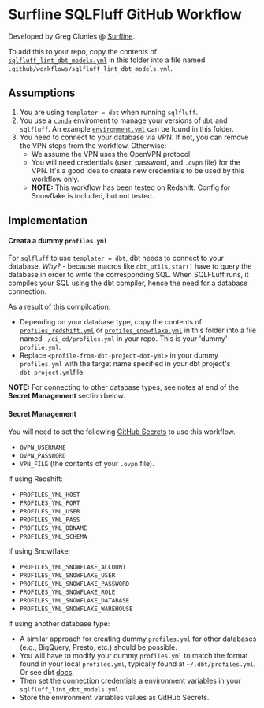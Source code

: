 # Surfline SQLFluff GitHub Workflow

Developed by Greg Clunies @ [Surfline](https://www.surfline.com/).

To add this to your repo, copy the contents of [`sqlfluff_lint_dbt_models.yml`](./sqlfluff_lint_dbt_models.yml) in this folder into a file named `.github/workflows/sqlfluff_lint_dbt_models.yml`.

## Assumptions
1. You are using `templater = dbt` when running `sqlfluff`.
1. You use a [`conda`](https://docs.conda.io/projects/conda/en/latest/index.html) enviroment to manage your versions of `dbt` and `sqlfluff`. An example [`environment.yml`](./environment.yml) can be found in this folder.
1. You need to connect to your database via VPN. If not, you can remove the VPN steps from the workflow. Otherwise:
    - We assume the VPN uses the OpenVPN protocol.
    - You will need credentials (user, password, and `.ovpn` file) for the VPN. It's a good idea to create new credentials to be used by this workflow only.
    - __NOTE:__ This workflow has been tested  on Redshift. Config for Snowflake is included, but not tested.

## Implementation
#### Creata a dummy `profiles.yml`
For `sqlfluff` to use `templater = dbt`, dbt needs to connect to your database. _Why?_ - because macros like `dbt_utils.star()` have to query the database in order to write the corresponding SQL. When SQLFLuff runs, it compiles your SQL using the dbt compiler, hence the need for a database connection.

As a result of this compilcation:
- Depending on your database type, copy the contents of [`profiles_redshift.yml`](./profiles.yml) or [`profiles_snowflake.yml`](./profiles_snowlfake.yml) in this folder into a file named `./ci_cd/profiles.yml` in your repo. This is your 'dummy' `profile.yml`.
- Replace `<profile-from-dbt-project-dot-yml>` in your dummy `profiles.yml` with the target name specified in your dbt project's `dbt_project.yml`file.

__NOTE:__ For connecting to other database types, see notes at end of the __Secret Management__ section below.

#### Secret Management
You will need to set the following [GitHub Secrets](https://docs.github.com/en/actions/reference/encrypted-secrets) to use this workflow.

- `OVPN_USERNAME`
- `OVPN_PASSWORD`
- `VPN_FILE` (the contents of your `.ovpn` file).

If using Redshift:
- `PROFILES_YML_HOST`
- `PROFILES_YML_PORT`
- `PROFILES_YML_USER`
- `PROFILES_YML_PASS`
- `PROFILES_YML_DBNAME`
- `PROFILES_YML_SCHEMA`

If using Snowflake:
- `PROFILES_YML_SNOWFLAKE_ACCOUNT`
- `PROFILES_YML_SNOWFLAKE_USER`
- `PROFILES_YML_SNOWFLAKE_PASSWORD`
- `PROFILES_YML_SNOWFLAKE_ROLE`
- `PROFILES_YML_SNOWFLAKE_DATABASE`
- `PROFILES_YML_SNOWFLAKE_WAREHOUSE`

If using another database type:
- A similar approach for creating dummy `profiles.yml` for other databases (e.g., BigQuery, Presto, etc.) should be possible.
- You will have to modify your dummy `profiles.yml` to match the format found in your local `profiles.yml`, typically found at `~/.dbt/profiles.yml`. Or see dbt [docs](https://docs.getdbt.com/reference/profiles.yml#!).
- Then set the connection credentials a environment variables in your `sqlfluff_lint_dbt_models.yml`.
- Store the environment variables values as GitHub Secrets.
